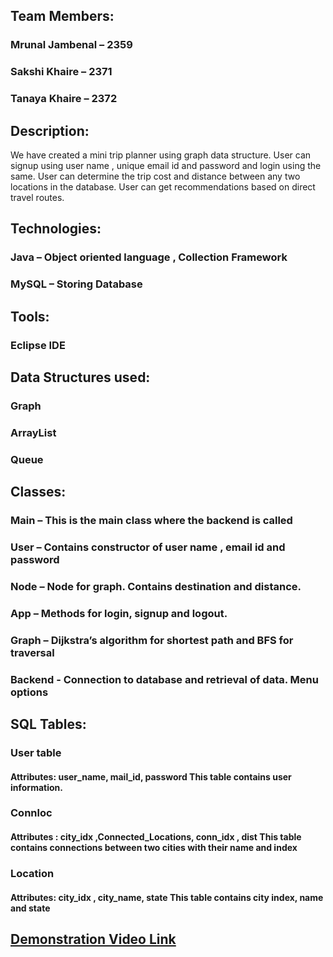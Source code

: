 ## Team Members:
### Mrunal Jambenal – 2359
### Sakshi Khaire – 2371
### Tanaya Khaire – 2372

## Description:
We have created a mini trip planner using graph data structure. User
can signup using user name , unique email id and password and login
using the same. User can determine the trip cost and distance
between any two locations in the database. User can get
recommendations based on direct travel routes.

## Technologies:
### Java – Object oriented language , Collection Framework
### MySQL – Storing Database

## Tools:
### Eclipse IDE

## Data Structures used:
### Graph
### ArrayList
### Queue

## Classes:
### Main – This is the main class where the backend is called
### User – Contains constructor of user name , email id and password
### Node – Node for graph. Contains destination and distance.
### App – Methods for login, signup and logout.
### Graph – Dijkstra’s algorithm for shortest path and BFS for traversal
### Backend - Connection to database and retrieval of data. Menu options

## SQL Tables:
### User table
#### Attributes: user_name, mail_id, password This table contains user information.
### Connloc
#### Attributes : city_idx ,Connected_Locations, conn_idx , dist This table contains connections between two cities with their name and index
### Location
#### Attributes: city_idx , city_name, state This table contains city index, name and state


## [Demonstration Video Link](https://drive.google.com/file/d/1ZO4kxKqQDYuauODMspoGble2CVp9fEjv/view?usp=sharing)
